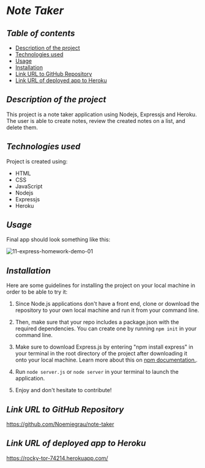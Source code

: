 # **_Note Taker_**

## **_Table of contents_**
* [Description of the project](#description-of-the-project)
* [Technologies used](#technologies-used)
* [Usage](#usage)
* [Installation](#installation)
* [Link URL to GitHub Repository](#link-URL-to-GitHub-repository)
* [Link URL of deployed app to Heroku](#link-URL-of-deployed-app-to-Heroku)

## **_Description of the project_**
This project is a note taker application using Nodejs, Expressjs and Heroku. The user is able to create notes, review the created notes on a list, and delete them.

## **_Technologies used_**
Project is created using:
* HTML
* CSS
* JavaScript
* Nodejs
* Expressjs
* Heroku

## **_Usage_**
Final app should look something like this:

![11-express-homework-demo-01](https://user-images.githubusercontent.com/78329298/116654157-74a4f900-a93d-11eb-87d9-0bbfbc6846a0.png)

## **_Installation_**
Here are some guidelines for installing the project on your local machine in order to be able to try it: 

1. Since Node.js applications don't have a front end, clone or download the repository to your own local machine and run it from your command line.

2. Then, make sure that your repo includes a package.json with the required dependencies. You can create one by running ```npm init``` in your command line.

3. Make sure to download Express.js by entering "npm install express" in your terminal in the root directory of the project after downloading it onto your local machine. Learn more about this on [npm documentation.](https://www.npmjs.com/package/express).

4. Run ```node server.js``` or ```node server``` in your terminal to launch the application.

5. Enjoy and don't hesitate to contribute!

## **_Link URL to GitHub Repository_**
https://github.com/Noemiegrau/note-taker

## **_Link URL of deployed app to Heroku_**
https://rocky-tor-74214.herokuapp.com/
